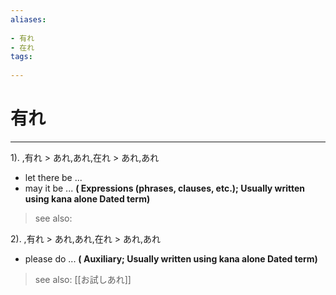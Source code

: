 ```yaml
---
aliases:
    
- 有れ
- 在れ
tags:
    
---
```


# 有れ
---
1).
,有れ > あれ,あれ,在れ > あれ,あれ

- let there be ...
- may it be ...
**( Expressions (phrases, clauses, etc.); Usually written using kana alone Dated term)**
> see also: 
            
2).
,有れ > あれ,あれ,在れ > あれ,あれ

- please do ...
**( Auxiliary; Usually written using kana alone Dated term)**
> see also:  [[お試しあれ]]
            